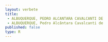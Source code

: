 ```yaml
---
layout: verbete
title:
 - ALBUQUERQUE, PEDRO ALCANTARA CAVALCANTI DE
 - ALBUQUERQUE, Pedro Alcântara Cavalcanti de
published: false
type: R
---
```


